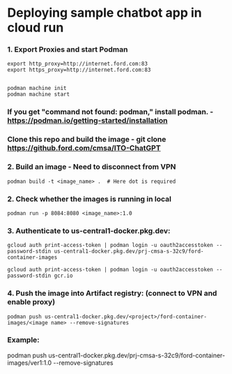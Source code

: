 # Deploying sample chatbot app in cloud run
 

### 1. Export Proxies and start Podman

```Text
export http_proxy=http://internet.ford.com:83  
export https_proxy=http://internet.ford.com:83


podman machine init
podman machine start

```

### If you get "command not found: podman," install podman. - https://podman.io/getting-started/installation

### Clone this repo and build the image - git clone https://github.ford.com/cmsa/ITO-ChatGPT

### 2. Build an image - Need to disconnect from VPN

```Text
podman build -t <image_name> .  # Here dot is required
```

### 2. Check whether the images is running in local

```Text
podman run -p 8084:8080 <image_name>:1.0 
```

### 3. Authenticate to us-central1-docker.pkg.dev:

```Text
gcloud auth print-access-token | podman login -u oauth2accesstoken --password-stdin us-central1-docker.pkg.dev/prj-cmsa-s-32c9/ford-container-images
 
gcloud auth print-access-token | podman login -u oauth2accesstoken --password-stdin gcr.io
```


### 4. Push the image into Artifact registry: (connect to VPN and enable proxy)

```Text
podman push us-central1-docker.pkg.dev/<project>/ford-container-images/<image name> --remove-signatures
```



### Example:
podman push us-central1-docker.pkg.dev/prj-cmsa-s-32c9/ford-container-images/ver1:1.0 --remove-signatures
